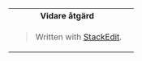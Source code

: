 <table>
<tr>
<th> Vidare åtgärd </th>
<th> </th>
</tr>
<tr>
<td>



> Written with [StackEdit](https://stackedit.io/).
<!--stackedit_data:
eyJoaXN0b3J5IjpbLTE5NjcwMTE0MTZdfQ==
-->